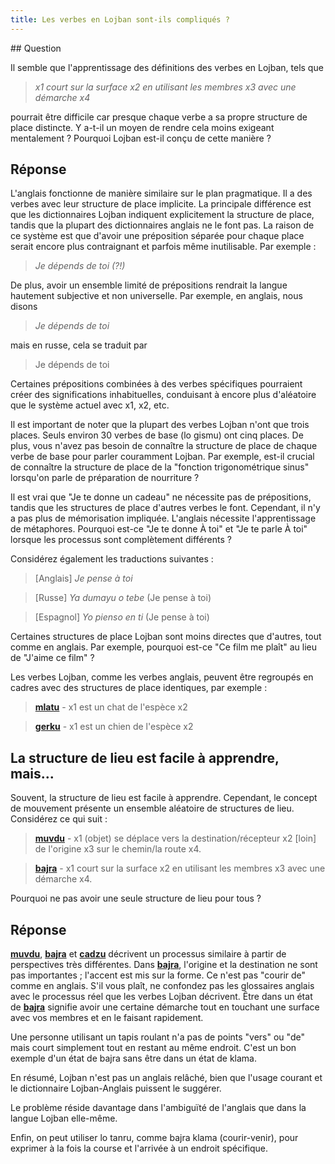 ```yaml
---
title: Les verbes en Lojban sont-ils compliqués ?
---
```


<div class="lojbo"></div>
## Question

Il semble que l'apprentissage des définitions des verbes en Lojban, tels que

> *x1 court sur la surface x2 en utilisant les membres x3 avec une démarche x4*

pourrait être difficile car presque chaque verbe a sa propre structure de place distincte. Y a-t-il un moyen de rendre cela moins exigeant mentalement ? Pourquoi Lojban est-il conçu de cette manière ?
## Réponse

L'anglais fonctionne de manière similaire sur le plan pragmatique. Il a des verbes avec leur structure de place implicite. La principale différence est que les dictionnaires Lojban indiquent explicitement la structure de place, tandis que la plupart des dictionnaires anglais ne le font pas. La raison de ce système est que d'avoir une préposition séparée pour chaque place serait encore plus contraignant et parfois même inutilisable. Par exemple :

> *Je dépends de toi (?!)*

De plus, avoir un ensemble limité de prépositions rendrait la langue hautement subjective et non universelle. Par exemple, en anglais, nous disons

> *Je dépends de toi*

mais en russe, cela se traduit par

> Je dépends de toi

Certaines prépositions combinées à des verbes spécifiques pourraient créer des significations inhabituelles, conduisant à encore plus d'aléatoire que le système actuel avec x1, x2, etc.

Il est important de noter que la plupart des verbes Lojban n'ont que trois places. Seuls environ 30 verbes de base (lo gismu) ont cinq places. De plus, vous n'avez pas besoin de connaître la structure de place de chaque verbe de base pour parler couramment Lojban. Par exemple, est-il crucial de connaître la structure de place de la "fonction trigonométrique sinus" lorsqu'on parle de préparation de nourriture ?

Il est vrai que "Je te donne un cadeau" ne nécessite pas de prépositions, tandis que les structures de place d'autres verbes le font. Cependant, il n'y a pas plus de mémorisation impliquée. L'anglais nécessite l'apprentissage de métaphores. Pourquoi est-ce "Je te donne À toi" et "Je te parle À toi" lorsque les processus sont complètement différents ?

Considérez également les traductions suivantes :

> [Anglais] *Je pense à toi*

> [Russe] *Ya dumayu o tebe* (Je pense à toi)

> [Espagnol] *Yo pienso en ti* (Je pense à toi)

Certaines structures de place Lojban sont moins directes que d'autres, tout comme en anglais. Par exemple, pourquoi est-ce "Ce film me plaît" au lieu de "J'aime ce film" ?

Les verbes Lojban, comme les verbes anglais, peuvent être regroupés en cadres avec des structures de place identiques, par exemple :

> **[mlatu](https://la-lojban.github.io/sutysisku/lojban/#seskari=cnano&sisku=mlatu&bangu=en&versio=masno)** - x1 est un chat de l'espèce x2

> **[gerku](https://la-lojban.github.io/sutysisku/lojban/#seskari=cnano&sisku=gerku&bangu=en&versio=masno)** - x1 est un chien de l'espèce x2

## La structure de lieu est facile à apprendre, mais...

Souvent, la structure de lieu est facile à apprendre. Cependant, le concept de mouvement présente un ensemble aléatoire de structures de lieu. Considérez ce qui suit :

> **[muvdu](https://la-lojban.github.io/sutysisku/lojban/#seskari=cnano&sisku=muvdu&bangu=en&versio=masno)** - x1 (objet) se déplace vers la destination/récepteur x2 [loin] de l'origine x3 sur le chemin/la route x4.

> **[bajra](https://la-lojban.github.io/sutysisku/lojban/#seskari=cnano&sisku=bajra&bangu=en&versio=masno)** - x1 court sur la surface x2 en utilisant les membres x3 avec une démarche x4.

Pourquoi ne pas avoir une seule structure de lieu pour tous ?

## Réponse

**[muvdu](https://la-lojban.github.io/sutysisku/lojban/#seskari=cnano&sisku=muvdu&bangu=en&versio=masno)**, **[bajra](https://la-lojban.github.io/sutysisku/lojban/#seskari=cnano&sisku=bajra&bangu=en&versio=masno)** et **[cadzu](https://la-lojban.github.io/sutysisku/lojban/#seskari=cnano&sisku=cadzu&bangu=en&versio=masno)** décrivent un processus similaire à partir de perspectives très différentes. Dans **[bajra](https://la-lojban.github.io/sutysisku/lojban/#seskari=cnano&sisku=bajra&bangu=en&versio=masno)**, l'origine et la destination ne sont pas importantes ; l'accent est mis sur la forme. Ce n'est pas "courir de" comme en anglais. S'il vous plaît, ne confondez pas les glossaires anglais avec le processus réel que les verbes Lojban décrivent. Être dans un état de **[bajra](https://la-lojban.github.io/sutysisku/lojban/#seskari=cnano&sisku=bajra&bangu=en&versio=masno)** signifie avoir une certaine démarche tout en touchant une surface avec vos membres et en le faisant rapidement.

Une personne utilisant un tapis roulant n'a pas de points "vers" ou "de" mais court simplement tout en restant au même endroit. C'est un bon exemple d'un état de bajra sans être dans un état de klama.

En résumé, Lojban n'est pas un anglais relâché, bien que l'usage courant et le dictionnaire Lojban-Anglais puissent le suggérer.

Le problème réside davantage dans l'ambiguïté de l'anglais que dans la langue Lojban elle-même.

Enfin, on peut utiliser lo tanru, comme bajra klama (courir-venir), pour exprimer à la fois la course et l'arrivée à un endroit spécifique.